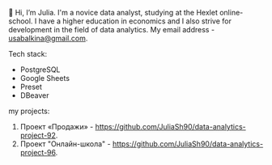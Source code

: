 👋 Hi, I’m Julia.
I'm a novice data analyst, studying at the Hexlet online-school.
I have a higher education in economics and I also strive for development in the field of data analytics.
My email address - usabalkina@gmail.com. 

Tech stack:
- PostgreSQL
- Google Sheets
- Preset
- DBeaver

my projects:
1. Проект «Продажи» - https://github.com/JuliaSh90/data-analytics-project-92.
2. Проект "Онлайн-школа" - https://github.com/JuliaSh90/data-analytics-project-96.
<!---
JuliaSh90/JuliaSh90 is a ✨ special ✨ repository because its `README.md` (this file) appears on your GitHub profile.
You can click the Preview link to take a look at your changes.
--->
